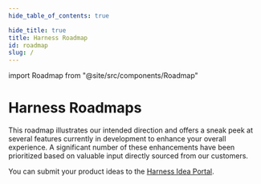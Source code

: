 ```yaml
---
hide_table_of_contents: true

hide_title: true
title: Harness Roadmap
id: roadmap
slug: /
---
```


import Roadmap from "@site/src/components/Roadmap"

# Harness Roadmaps
This roadmap illustrates our intended direction and offers a sneak peek at several features currently in development to enhance your overall experience. A significant number of these enhancements have been prioritized based on valuable input directly sourced from our customers. 

You can submit your product ideas to the [Harness Idea Portal](https://ideas.harness.io).

<Roadmap />

